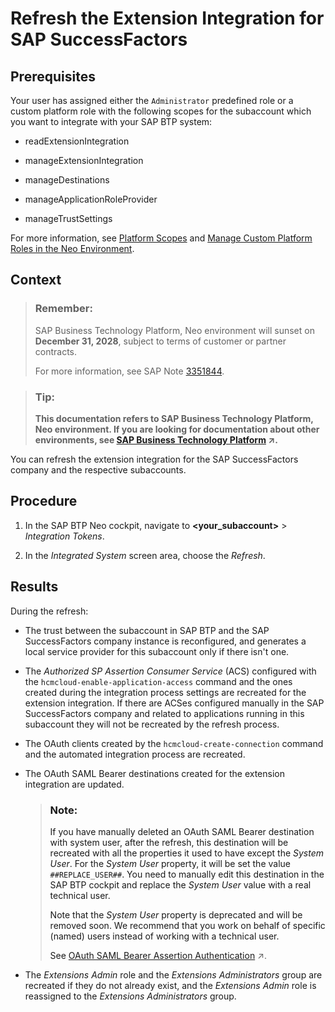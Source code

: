<!-- loio9d3f8090a0044b18acb69702d0ad8d6f -->

# Refresh the Extension Integration for SAP SuccessFactors



<a name="loio9d3f8090a0044b18acb69702d0ad8d6f__prereq_rps_3c2_n3b"/>

## Prerequisites

Your user has assigned either the `Administrator` predefined role or a custom platform role with the following scopes for the subaccount which you want to integrate with your SAP BTP system:

-   readExtensionIntegration

-   manageExtensionIntegration

-   manageDestinations

-   manageApplicationRoleProvider

-   manageTrustSettings


For more information, see [Platform Scopes](https://help.sap.com/viewer/65de2977205c403bbc107264b8eccf4b/Cloud/en-US/f2260746ed8e446fafdeaaa8ab43e307.html) and [Manage Custom Platform Roles in the Neo Environment](https://help.sap.com/viewer/65de2977205c403bbc107264b8eccf4b/Cloud/en-US/ede5f721e78e4d678c87c8a200c564ca.html).



## Context

> ### Remember:  
> SAP Business Technology Platform, Neo environment will sunset on **December 31, 2028**, subject to terms of customer or partner contracts.
> 
> For more information, see SAP Note [3351844](https://launchpad.support.sap.com/#/notes/3351844).

> ### Tip:  
> **This documentation refers to SAP Business Technology Platform, Neo environment. If you are looking for documentation about other environments, see [SAP Business Technology Platform](https://help.sap.com/viewer/65de2977205c403bbc107264b8eccf4b/Cloud/en-US/6a2c1ab5a31b4ed9a2ce17a5329e1dd8.html "SAP Business Technology Platform (SAP BTP) is an integrated offering comprised of four technology portfolios: database and data management, application development and integration, analytics, and intelligent technologies. The platform offers users the ability to turn data into business value, compose end-to-end business processes, and build and extend SAP applications quickly.") :arrow_upper_right:.**

You can refresh the extension integration for the SAP SuccessFactors company and the respective subaccounts.



<a name="loio9d3f8090a0044b18acb69702d0ad8d6f__steps_qlv_kk2_n2b"/>

## Procedure

1.  In the SAP BTP Neo cockpit, navigate to **<your\_subaccount\>** \> *Integration Tokens*.

2.  In the *Integrated System* screen area, choose the *Refresh*.




<a name="loio9d3f8090a0044b18acb69702d0ad8d6f__result_mnk_lk2_n2b"/>

## Results

During the refresh:

-   The trust between the subaccount in SAP BTP and the SAP SuccessFactors company instance is reconfigured, and generates a local service provider for this subaccount only if there isn't one.

-   The *Authorized SP Assertion Consumer Service* \(ACS\) configured with the `hcmcloud-enable-application-access` command and the ones created during the integration process settings are recreated for the extension integration. If there are ACSes configured manually in the SAP SuccessFactors company and related to applications running in this subaccount they will not be recreated by the refresh process.

-   The OAuth clients created by the `hcmcloud-create-connection` command and the automated integration process are recreated.

-   The OAuth SAML Bearer destinations created for the extension integration are updated.

    > ### Note:  
    > If you have manually deleted an OAuth SAML Bearer destination with system user, after the refresh, this destination will be recreated with all the properties it used to have except the *System User*. For the *System User* property, it will be set the value `##REPLACE_USER##`. You need to manually edit this destination in the SAP BTP cockpit and replace the *System User* value with a real technical user.
    > 
    > Note that the *System User* property is deprecated and will be removed soon. We recommend that you work on behalf of specific \(named\) users instead of working with a technical user.
    > 
    > See [OAuth SAML Bearer Assertion Authentication](https://help.sap.com/viewer/cca91383641e40ffbe03bdc78f00f681/Cloud/en-US/c69ea6aacd714ad2ae8ceb5fc3ceea56.html "Create and configure an OAuth SAML Bearer Assertion destination for an application in the Cloud Foundry environment.") :arrow_upper_right:.

-   The *Extensions Admin* role and the *Extensions Administrators* group are recreated if they do not already exist, and the *Extensions Admin* role is reassigned to the *Extensions Administrators* group.


